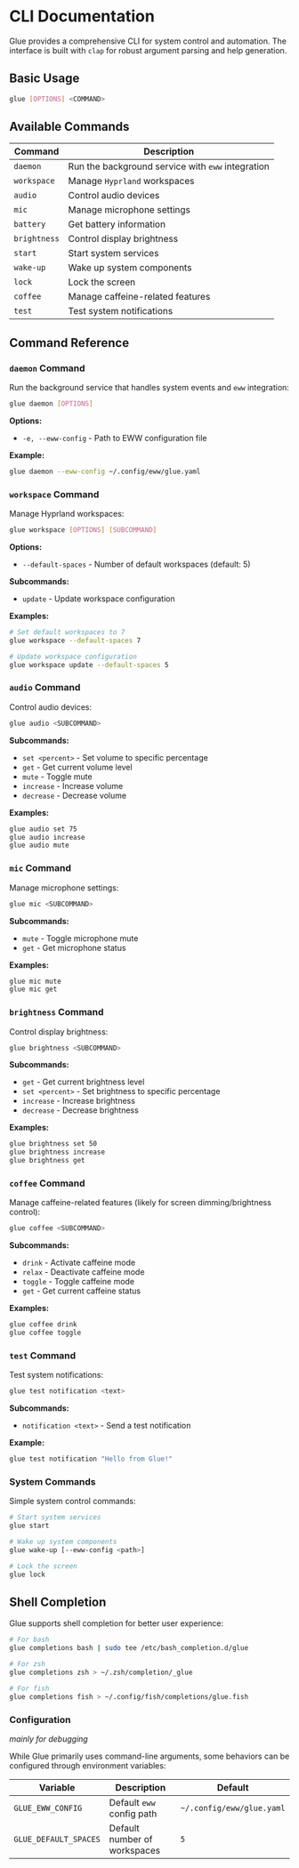 # CLI Documentation

Glue provides a comprehensive CLI for system control and automation.
The interface is built with `clap` for robust argument parsing and help generation.

## Basic Usage

```sh
glue [OPTIONS] <COMMAND>
```

## Available Commands

| Command | Description |
|---------|-------------|
| `daemon` | Run the background service with `eww` integration |
| `workspace` | Manage `Hyprland` workspaces |
| `audio` | Control audio devices |
| `mic` | Manage microphone settings |
| `battery` | Get battery information |
| `brightness` | Control display brightness |
| `start` | Start system services |
| `wake-up` | Wake up system components |
| `lock` | Lock the screen |
| `coffee` | Manage caffeine-related features |
| `test` | Test system notifications |

## Command Reference

### `daemon` Command

Run the background service that handles system events and `eww` integration:

```sh
glue daemon [OPTIONS]
```

**Options:**
- `-e, --eww-config` - Path to EWW configuration file

**Example:**
```sh
glue daemon --eww-config ~/.config/eww/glue.yaml
```

### `workspace` Command

Manage Hyprland workspaces:

```sh
glue workspace [OPTIONS] [SUBCOMMAND]
```

**Options:**
- `--default-spaces` - Number of default workspaces (default: 5)

**Subcommands:**
- `update` - Update workspace configuration

**Examples:**
```sh
# Set default workspaces to 7
glue workspace --default-spaces 7

# Update workspace configuration
glue workspace update --default-spaces 5
```

### `audio` Command

Control audio devices:

```sh
glue audio <SUBCOMMAND>
```

**Subcommands:**
- `set <percent>` - Set volume to specific percentage
- `get` - Get current volume level
- `mute` - Toggle mute
- `increase` - Increase volume
- `decrease` - Decrease volume

**Examples:**
```sh
glue audio set 75
glue audio increase
glue audio mute
```

### `mic` Command

Manage microphone settings:

```sh
glue mic <SUBCOMMAND>
```

**Subcommands:**
- `mute` - Toggle microphone mute
- `get` - Get microphone status

**Examples:**
```sh
glue mic mute
glue mic get
```

### `brightness` Command

Control display brightness:

```sh
glue brightness <SUBCOMMAND>
```

**Subcommands:**
- `get` - Get current brightness level
- `set <percent>` - Set brightness to specific percentage
- `increase` - Increase brightness
- `decrease` - Decrease brightness

**Examples:**
```sh
glue brightness set 50
glue brightness increase
glue brightness get
```

### `coffee` Command

Manage caffeine-related features (likely for screen dimming/brightness control):

```sh
glue coffee <SUBCOMMAND>
```

**Subcommands:**
- `drink` - Activate caffeine mode
- `relax` - Deactivate caffeine mode
- `toggle` - Toggle caffeine mode
- `get` - Get current caffeine status

**Examples:**
```sh
glue coffee drink
glue coffee toggle
```

### `test` Command

Test system notifications:

```sh
glue test notification <text>
```

**Subcommands:**
- `notification <text>` - Send a test notification

**Example:**
```sh
glue test notification "Hello from Glue!"
```

### System Commands

Simple system control commands:

```sh
# Start system services
glue start

# Wake up system components
glue wake-up [--eww-config <path>]

# Lock the screen
glue lock
```

## Shell Completion

Glue supports shell completion for better user experience:

```sh
# For bash
glue completions bash | sudo tee /etc/bash_completion.d/glue

# For zsh
glue completions zsh > ~/.zsh/completion/_glue

# For fish
glue completions fish > ~/.config/fish/completions/glue.fish
```

### Configuration

*mainly for debugging*

While Glue primarily uses command-line arguments, some behaviors can be configured through environment variables:

| Variable | Description | Default |
|----------|-------------|---------|
| `GLUE_EWW_CONFIG` | Default `eww` config path | `~/.config/eww/glue.yaml` |
| `GLUE_DEFAULT_SPACES` | Default number of workspaces | `5` |

